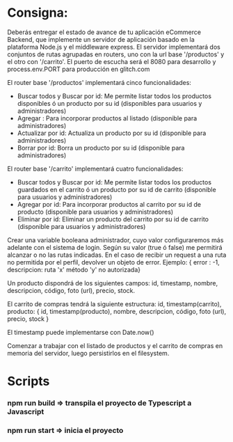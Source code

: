 # Consigna:

<p>Deberás entregar el estado de avance de tu aplicación eCommerce Backend, que implemente un servidor de aplicación basado en la plataforma Node.js y el middleware express. El servidor implementará dos conjuntos de rutas agrupadas en routers, uno con la url base '/productos' y el otro con '/carrito'. El puerto de escucha será el 8080 para desarrollo y process.env.PORT para producción en glitch.com
</p>
<p>El router base '/productos' implementará cinco funcionalidades:</p>
<ul>
    <li>Buscar todos y Buscar por id: Me permite listar todos los productos disponibles ó un producto por su id (disponibles para usuarios y administradores)</li>
    <li>Agregar : Para incorporar productos al listado (disponible para administradores)</li>
    <li>Actualizar por id: Actualiza un producto por su id (disponible para administradores)</li>
    <li>Borrar por id: Borra un producto por su id (disponible para administradores)</li>
</ul>
<p>El router base '/carrito' implementará cuatro funcionalidades:</p>
<ul>
    <li>Buscar todos y Buscar por id: Me permite listar todos los productos guardados en el carrito ó un producto por su id de carrito (disponible para usuarios y administradores)</li>
    <li>Agregar por id: Para incorporar productos al carrito por su id de producto (disponible para usuarios y administradores)</li>
    <li>Eliminar por id: Eliminar un producto del carrito por su id de carrito (disponible para usuarios y administradores)</li>
</ul>
<p>Crear una variable booleana administrador, cuyo valor configuraremos más adelante con el sistema de login. Según su valor (true ó false) me permitirá alcanzar o no las rutas indicadas. En el caso de recibir un request a una ruta no permitida por el perfil, devolver un objeto de error. Ejemplo: { error : -1, descripcion: ruta 'x' método 'y' no autorizada}</p>
<p>Un producto dispondrá de los siguientes campos:  id, timestamp, nombre, descripcion, código, foto (url), precio, stock.</p>
<p>El carrito de compras tendrá la siguiente estructura: id, timestamp(carrito), producto: { id, timestamp(producto), nombre, descripcion, código, foto (url), precio, stock }</p>
<p>El timestamp puede implementarse con Date.now()</p>
<p>Comenzar a trabajar con el listado de productos y el carrito de compras en memoria del servidor, luego persistirlos en el filesystem.</p>


# Scripts
### npm run build => transpila el proyecto de Typescript a Javascript
### npm run start => inicia el proyecto

